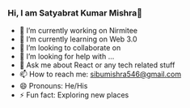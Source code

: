 ### Hi, I am Satyabrat Kumar Mishra👋

- 🔭 I’m currently working on Nirmitee
- 🌱 I’m currently learning on Web 3.0
- 👯 I’m looking to collaborate on 
- 🤔 I’m looking for help with ...
- 💬 Ask me about React or any tech related stuff
- 📫 How to reach me: sibumishra546@gmail.com
- 😄 Pronouns: He/His
- ⚡ Fun fact: Exploring new places
